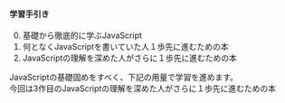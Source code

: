 #### 学習手引き
0. 基礎から徹底的に学ぶJavaScript
0. 何となくJavaScriptを書いていた人１歩先に進むための本
0. JavaScriptの理解を深めた人がさらに１歩先に進むための本

JavaScriptの基礎固めをすべく、下記の用量で学習を進めます。  
今回は3作目のJavaScriptの理解を深めた人がさらに１歩先に進むための本

